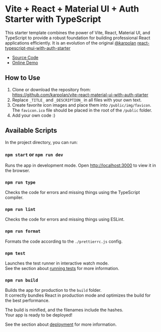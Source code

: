 # Vite + React + Material UI + Auth Starter with TypeScript
    
This starter template combines the power of Vite, React, Material UI, and TypeScript to provide a robust foundation for building professional React applications efficiently. It is an evolution of the original [@karpolan](https://github.com/karpolan) [react-typescript-mui-with-auth-starter](https://github.com/karpolan/react-typescript-mui-with-auth-starter)




- [Source Code](https://github.com/kurkanduk/react-mui-ts-vite-starter)
- [Online Demo](https://vite-react-material.netlify.app/)

## How to Use

1. Clone or download the repository from: https://github.com/karpolan/vite-react-material-ui-with-auth-starter
2. Replace `_TITLE_` and `_DESCRIPTION_` in all files with your own text.
3. Create favorite icon images and place them into `/public/img/favicon`. The `favicon.ico` file should be placed in the root of the `/public` folder.
4. Add your own code :)

## Available Scripts

In the project directory, you can run:

### `npm start` or `npm run dev`

Runs the app in development mode. Open [http://localhost:3000](http://localhost:3000) to view it in the browser.

### `npm run type`

Checks the code for errors and missing things using the TypeScript compiler.

### `npm run lint`

Checks the code for errors and missing things using ESLint.

### `npm run format`

Formats the code according to the `./prettierrc.js` config.

### `npm test`

Launches the test runner in interactive watch mode.\
See the section about [running tests](https://facebook.github.io/create-react-app/docs/running-tests) for more information.

### `npm run build`

Builds the app for production to the `build` folder.\
It correctly bundles React in production mode and optimizes the build for the best performance.

The build is minified, and the filenames include the hashes.\
Your app is ready to be deployed!

See the section about [deployment](https://facebook.github.io/create-react-app/docs/deployment) for more information.
